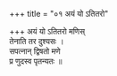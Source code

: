 +++
title = "०१ अयं यो ऽतितरो"

+++
अयं यो ऽतितरो मणिस्  
तेनाति तर दुश्यसः ।  
सपत्नान् द्विषतो मणे  
प्र णुदस्व पृतन्यतः ॥